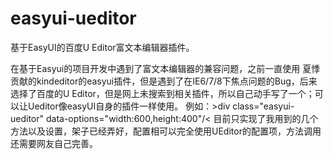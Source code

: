easyui-ueditor
==============

基于EasyUI的百度U Editor富文本编辑器插件。

在基于Easyui的项目开发中遇到了富文本编辑器的兼容问题，之前一直使用 夏悸 贡献的kindeditor的easyui插件，但是遇到了在IE6/7/8下焦点问题的Bug，后来选择了百度的U Editor，但是网上未搜索到相关插件，所以自己动手写了一个；可以让Ueditor像easyUI自身的插件一样使用。
   例如：&gt;div class="easyui-ueditor" data-options="width:600,height:400"/&lt;
   目前只实现了我用到的几个方法以及设置，架子已经弄好，配置相可以完全使用UEditor的配置项，方法调用还需要网友自己完善。
